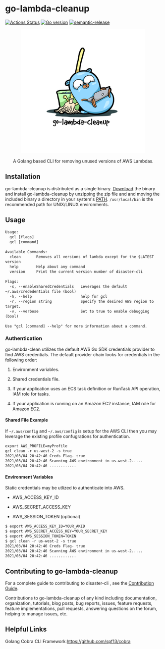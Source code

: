 # go-lambda-cleanup
[![Actions Status](https://github.com/karl-cardenas-coding/go-lambda-cleanup/workflows/Go/badge.svg?branch=main)](https://github.com/karl-cardenas-coding/go-lambda-cleanup/actions?branch=main)
[![Go version](https://img.shields.io/github/go-mod/go-version/karl-cardenas-coding/go-lambda-cleanup)](https://golang.org/dl/)
[![semantic-release](https://img.shields.io/badge/%20%20%F0%9F%93%A6%F0%9F%9A%80-semantic--release-e10079.svg)](https://github.com/semantic-release/semantic-release)

<p align="center">
  <img src="/static/logo.jpg" alt="drawing" width="400"/>
</p>

<p align="center">A  Golang based CLI for removing unused versions of AWS Lambdas. </p>

## Installation
go-lambda-cleanup is distributed as a single binary. [Download](https://github.com/karl-cardenas-coding/go-lambda-cleanup/releases) the binary and install go-lambda-cleanup by unzipping the zip file and and moving the included binary a directory in your system's [PATH](https://superuser.com/questions/284342/what-are-path-and-other-environment-variables-and-how-can-i-set-or-use-them). `/usr/local/bin` is the recommended path for UNIX/LINUX environments. 

## Usage

```shell
Usage:
  gcl [flags]
  gcl [command]

Available Commands:
  clean       Removes all versions of lambda except for the $LATEST version
  help        Help about any command
  version     Print the current version number of disaster-cli

Flags:
  -s, --enableSharedCredentials   Leverages the default ~/.aws/crededentials file (bool)
  -h, --help                      help for gcl
  -r, --region string             Specify the desired AWS region to target.
  -v, --verbose                   Set to true to enable debugging (bool)

Use "gcl [command] --help" for more information about a command.
```

### Authentication
go-lambda-clean utilizes the default AWS Go SDK credentials provider to find AWS credentials. The default provider chain looks for credentials in the following order:

1. Environment variables.

2. Shared credentials file.

3. If your application uses an ECS task definition or RunTask API operation, IAM role for tasks.

4. If your application is running on an Amazon EC2 instance, IAM role for Amazon EC2.

#### Shared File Example
If `~/.aws/config` and `~/.aws/config` is setup for the AWS CLI then you may leverage the existing profile confugrations for authentication.
```shell
export AWS_PROFILE=myProfile
gcl clean -r us-west-2 -s true
2021/03/04 20:42:46 Creds Flag- true
2021/03/04 20:42:46 Scanning AWS environment in us-west-2.....
2021/03/04 20:42:46 ............
```
#### Environment Variables
Static credentials may be utlized to authenticate into AWS.
* AWS_ACCESS_KEY_ID

* AWS_SECRET_ACCESS_KEY

* AWS_SESSION_TOKEN (optional)
```shell
$ export AWS_ACCESS_KEY_ID=YOUR_AKID
$ export AWS_SECRET_ACCESS_KEY=YOUR_SECRET_KEY
$ export AWS_SESSION_TOKEN=TOKEN
$ gcl clean -r us-west-2 -s true
2021/03/04 20:42:46 Creds Flag- true
2021/03/04 20:42:46 Scanning AWS environment in us-west-2.....
2021/03/04 20:42:46 ............
```

## Contributing to go-lambda-cleanup

For a complete guide to contributing to disaster-cli , see the [Contribution Guide](CONTRIBUTING.md).

Contributions to go-lambda-cleanup of any kind including documentation, organization, tutorials, blog posts, bug reports, issues, feature requests, feature implementations, pull requests, answering questions on the forum, helping to manage issues, etc.


## Helpful Links

Golang Cobra CLI Framework:https://github.com/spf13/cobra
